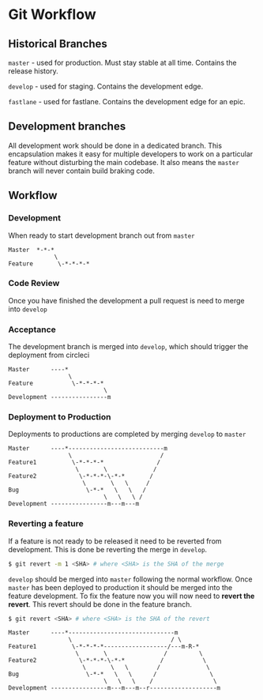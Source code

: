 # Git Workflow

## Historical Branches

`master` - used for production. Must stay stable at all time. Contains the release history.

`develop` - used for staging. Contains the development edge.

`fastlane` - used for fastlane. Contains the development edge for an epic.

## Development branches
All development work should be done in a dedicated branch. This encapsulation 
makes it easy for multiple developers to work on a particular feature without 
disturbing the main codebase. It also means the `master` branch will never 
contain build braking code.

## Workflow
### Development
When ready to start development branch out from `master`

```
Master  *-*-*
             \
Feature       \-*-*-*-*
```

### Code Review
Once you have finished the development a pull request is need to merge into `develop`

### Acceptance
The development branch is merged into `develop`, which should trigger the deployment
from circleci

```
Master      ----*
                 \
Feature           \-*-*-*-*
                           \
Development ----------------m
```

### Deployment to Production
Deployments to productions are completed by merging `develop` to `master`

```
Master      ----*---------------------------m
                 \                         /
Feature1          \-*-*-*-*               /
                   \       \             /
Feature2            \-*-*-*-\-*-*       /
                     \       \   \     /
Bug                   \-*-*   \   \   /
                           \   \   \ /
Development ----------------m---m---m
```

### Reverting a feature
If a feature is not ready to be released it need to be reverted from development.
This is done be reverting the merge in `develop`.

```bash
$ git revert -m 1 <SHA> # where <SHA> is the SHA of the merge
```

`develop` should be merged into `master` following the normal workflow. Once 
`master` has been deployed to production it should be merged into the feature 
development. To fix the feature now you will now need to **revert the revert**.
This revert should be done in the feature branch.

```bash
$ git revert <SHA> # where <SHA> is the SHA of the revert
```

```
Master      ----*------------------------------m
                 \                            / \
Feature1          \-*-*-*-*------------------/---m-R-*
                   \       \                /         \
Feature2            \-*-*-*-\-*-*          /           \
                     \       \   \        /             \
Bug                   \-*-*   \   \      /               \
                           \   \   \    /                 \
Development ----------------m---m---m--r-------------------m
```
